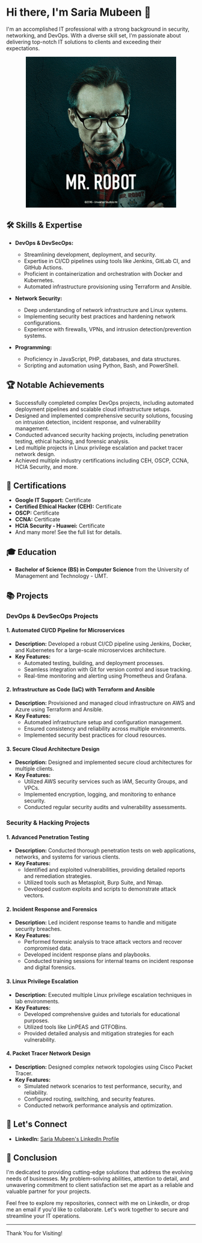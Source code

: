 # Hi there, I'm Saria Mubeen 👋

I'm an accomplished IT professional with a strong background in security, networking, and DevOps. With a diverse skill set, I'm passionate about delivering top-notch IT solutions to clients and exceeding their expectations.
<p align="center">
  <img src="https://github.com/sariamubeen/me/blob/c11eecca5d8bcc5b4177c43a4f4f88bc6531e1a3/x.gif" alt="Saria Mubeen" width=400"/>
</p>

## 🛠️ Skills & Expertise

- **DevOps & DevSecOps:** 
  - Streamlining development, deployment, and security.
  - Expertise in CI/CD pipelines using tools like Jenkins, GitLab CI, and GitHub Actions.
  - Proficient in containerization and orchestration with Docker and Kubernetes.
  - Automated infrastructure provisioning using Terraform and Ansible.

- **Network Security:** 
  - Deep understanding of network infrastructure and Linux systems.
  - Implementing security best practices and hardening network configurations.
  - Experience with firewalls, VPNs, and intrusion detection/prevention systems.

- **Programming:** 
  - Proficiency in JavaScript, PHP, databases, and data structures.
  - Scripting and automation using Python, Bash, and PowerShell.

## 🏆 Notable Achievements

- Successfully completed complex DevOps projects, including automated deployment pipelines and scalable cloud infrastructure setups.
- Designed and implemented comprehensive security solutions, focusing on intrusion detection, incident response, and vulnerability management.
- Conducted advanced security hacking projects, including penetration testing, ethical hacking, and forensic analysis.
- Led multiple projects in Linux privilege escalation and packet tracer network design.
- Achieved multiple industry certifications including CEH, OSCP, CCNA, HCIA Security, and more.

## 📜 Certifications

- **Google IT Support:** Certificate
- **Certified Ethical Hacker (CEH):** Certificate
- **OSCP:** Certificate
- **CCNA:** Certificate
- **HCIA Security - Huawei:** Certificate
- And many more! See the full list for details.

## 🎓 Education

- **Bachelor of Science (BS) in Computer Science** from the University of Management and Technology - UMT.

## 📚 Projects

### DevOps & DevSecOps Projects

#### 1. Automated CI/CD Pipeline for Microservices
- **Description:** Developed a robust CI/CD pipeline using Jenkins, Docker, and Kubernetes for a large-scale microservices architecture.
- **Key Features:**
  - Automated testing, building, and deployment processes.
  - Seamless integration with Git for version control and issue tracking.
  - Real-time monitoring and alerting using Prometheus and Grafana.

#### 2. Infrastructure as Code (IaC) with Terraform and Ansible
- **Description:** Provisioned and managed cloud infrastructure on AWS and Azure using Terraform and Ansible.
- **Key Features:**
  - Automated infrastructure setup and configuration management.
  - Ensured consistency and reliability across multiple environments.
  - Implemented security best practices for cloud resources.

#### 3. Secure Cloud Architecture Design
- **Description:** Designed and implemented secure cloud architectures for multiple clients.
- **Key Features:**
  - Utilized AWS security services such as IAM, Security Groups, and VPCs.
  - Implemented encryption, logging, and monitoring to enhance security.
  - Conducted regular security audits and vulnerability assessments.

### Security & Hacking Projects

#### 1. Advanced Penetration Testing
- **Description:** Conducted thorough penetration tests on web applications, networks, and systems for various clients.
- **Key Features:**
  - Identified and exploited vulnerabilities, providing detailed reports and remediation strategies.
  - Utilized tools such as Metasploit, Burp Suite, and Nmap.
  - Developed custom exploits and scripts to demonstrate attack vectors.

#### 2. Incident Response and Forensics
- **Description:** Led incident response teams to handle and mitigate security breaches.
- **Key Features:**
  - Performed forensic analysis to trace attack vectors and recover compromised data.
  - Developed incident response plans and playbooks.
  - Conducted training sessions for internal teams on incident response and digital forensics.

#### 3. Linux Privilege Escalation
- **Description:** Executed multiple Linux privilege escalation techniques in lab environments.
- **Key Features:**
  - Developed comprehensive guides and tutorials for educational purposes.
  - Utilized tools like LinPEAS and GTFOBins.
  - Provided detailed analysis and mitigation strategies for each vulnerability.

#### 4. Packet Tracer Network Design
- **Description:** Designed complex network topologies using Cisco Packet Tracer.
- **Key Features:**
  - Simulated network scenarios to test performance, security, and reliability.
  - Configured routing, switching, and security features.
  - Conducted network performance analysis and optimization.

## 🤝 Let's Connect

- **LinkedIn:** [Saria Mubeen's LinkedIn Profile](https://www.linkedin.com/in/saria-mubeen/)

## 🙏 Conclusion

I'm dedicated to providing cutting-edge solutions that address the evolving needs of businesses. My problem-solving abilities, attention to detail, and unwavering commitment to client satisfaction set me apart as a reliable and valuable partner for your projects.

Feel free to explore my repositories, connect with me on LinkedIn, or drop me an email if you'd like to collaborate. Let's work together to secure and streamline your IT operations.

---

Thank You for Visiting!
